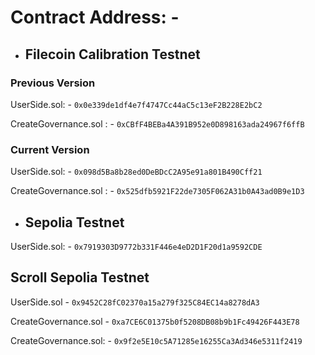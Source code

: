 # Contract Address: - 

- ## Filecoin Calibration Testnet

### Previous Version

UserSide.sol: - ```0x0e339de1df4e7f4747Cc44aC5c13eF2B228E2bC2```

CreateGovernance.sol : - ```0xCBfF4BEBa4A391B952e0D898163ada24967f6ffB```

### Current Version

UserSide.sol: - ```0x098d5Ba8b28ed0DeBDcC2A95e91a801B490Cff21```

CreateGovernance.sol : - ```0x525dfb5921F22de7305F062A31b0A43ad0B9e1D3```

- ## Sepolia Testnet

UserSide.sol: - ```0x7919303D9772b331F446e4eD2D1F20d1a9592CDE```


## Scroll Sepolia Testnet 

UserSide.sol - ```0x9452C28fC02370a15a279f325C84EC14a8278dA3```

CreateGovernance.sol - ```0xa7CE6C01375b0f5208DB08b9b1Fc49426F443E78```


CreateGovernance.sol: - ```0x9f2e5E10c5A71285e16255Ca3Ad346e5311f2419```
